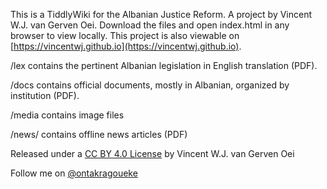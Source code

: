 This is a TiddlyWiki for the Albanian Justice Reform.
A project by Vincent W.J. van Gerven Oei.
Download the files and open index.html in any browser to view locally.
This project is also viewable on [https://vincentwj.github.io](https://vincentwj.github.io).

/lex contains the pertinent Albanian legislation in
English translation (PDF).

/docs contains official documents, mostly in Albanian, organized by institution (PDF).

/media contains image files

/news/ contains offline news articles (PDF)

Released under a [CC BY 4.0 License](https://creativecommons.org/licenses/by/4.0/) by Vincent W.J. van Gerven Oei

Follow me on [@ontakragoueke](https//www.twitter.com/ontakragoueke)
